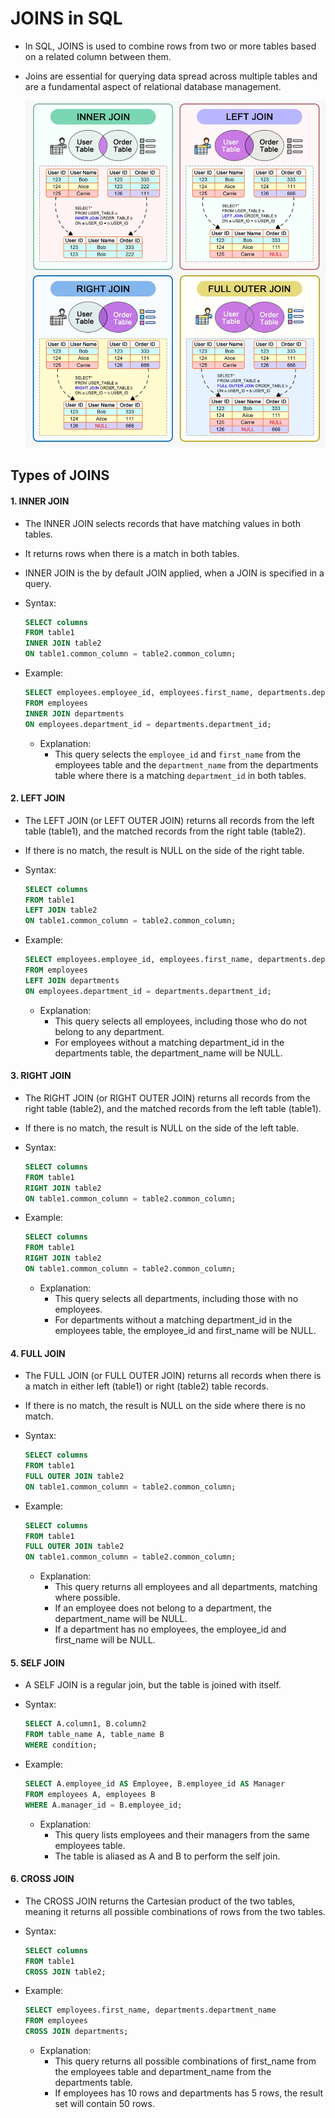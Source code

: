 # JOINS in SQL

- In SQL, JOINS is used to combine rows from two or more tables based on a related column between them.
- Joins are essential for querying data spread across multiple tables and are a fundamental aspect of relational database management.

  ![JOINS](./assets/joins.png)

## Types of JOINS

#### **1. INNER JOIN**

- The INNER JOIN selects records that have matching values in both tables.
- It returns rows when there is a match in both tables.
- INNER JOIN is the by default JOIN applied, when a JOIN is specified in a query.

- Syntax:

  ```sql
  SELECT columns
  FROM table1
  INNER JOIN table2
  ON table1.common_column = table2.common_column;
  ```

- Example:

  ```sql
  SELECT employees.employee_id, employees.first_name, departments.department_name
  FROM employees
  INNER JOIN departments
  ON employees.department_id = departments.department_id;
  ```

  - Explanation:
    - This query selects the `employee_id` and `first_name` from the employees table and the `department_name` from the departments table where there is a matching `department_id` in both tables.

#### **2. LEFT JOIN**

- The LEFT JOIN (or LEFT OUTER JOIN) returns all records from the left table (table1), and the matched records from the right table (table2).
- If there is no match, the result is NULL on the side of the right table.

- Syntax:

  ```sql
  SELECT columns
  FROM table1
  LEFT JOIN table2
  ON table1.common_column = table2.common_column;
  ```

- Example:

  ```sql
  SELECT employees.employee_id, employees.first_name, departments.department_name
  FROM employees
  LEFT JOIN departments
  ON employees.department_id = departments.department_id;
  ```

  - Explanation:
    - This query selects all employees, including those who do not belong to any department.
    - For employees without a matching department_id in the departments table, the department_name will be NULL.

#### **3. RIGHT JOIN**

- The RIGHT JOIN (or RIGHT OUTER JOIN) returns all records from the right table (table2), and the matched records from the left table (table1).
- If there is no match, the result is NULL on the side of the left table.

- Syntax:

  ```sql
  SELECT columns
  FROM table1
  RIGHT JOIN table2
  ON table1.common_column = table2.common_column;
  ```

- Example:

  ```sql
  SELECT columns
  FROM table1
  RIGHT JOIN table2
  ON table1.common_column = table2.common_column;
  ```

  - Explanation:
    - This query selects all departments, including those with no employees.
    - For departments without a matching department_id in the employees table, the employee_id and first_name will be NULL.

#### **4. FULL JOIN**

- The FULL JOIN (or FULL OUTER JOIN) returns all records when there is a match in either left (table1) or right (table2) table records.
- If there is no match, the result is NULL on the side where there is no match.

- Syntax:

  ```sql
  SELECT columns
  FROM table1
  FULL OUTER JOIN table2
  ON table1.common_column = table2.common_column;
  ```

- Example:

  ```sql
  SELECT columns
  FROM table1
  FULL OUTER JOIN table2
  ON table1.common_column = table2.common_column;
  ```

  - Explanation:
    - This query returns all employees and all departments, matching where possible.
    - If an employee does not belong to a department, the department_name will be NULL.
    - If a department has no employees, the employee_id and first_name will be NULL.

#### **5. SELF JOIN**

- A SELF JOIN is a regular join, but the table is joined with itself.

- Syntax:

  ```sql
  SELECT A.column1, B.column2
  FROM table_name A, table_name B
  WHERE condition;
  ```

- Example:

  ```sql
  SELECT A.employee_id AS Employee, B.employee_id AS Manager
  FROM employees A, employees B
  WHERE A.manager_id = B.employee_id;
  ```

  - Explanation:
    - This query lists employees and their managers from the same employees table.
    - The table is aliased as A and B to perform the self join.

#### **6. CROSS JOIN**

- The CROSS JOIN returns the Cartesian product of the two tables, meaning it returns all possible combinations of rows from the two tables.

- Syntax:

  ```sql
  SELECT columns
  FROM table1
  CROSS JOIN table2;
  ```

- Example:

  ```sql
  SELECT employees.first_name, departments.department_name
  FROM employees
  CROSS JOIN departments;
  ```

  - Explanation:
    - This query returns all possible combinations of first_name from the employees table and department_name from the departments table.
    - If employees has 10 rows and departments has 5 rows, the result set will contain 50 rows.
